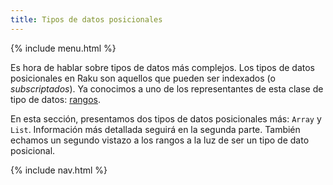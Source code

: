 ```yaml
---
title: Tipos de datos posicionales
---
```


{% include menu.html %}

Es hora de hablar sobre tipos de datos más complejos. Los tipos de datos posicionales en Raku son aquellos que pueden ser indexados (o _subscriptados_). Ya conocimos a uno de los representantes de esta clase de tipo de datos: [rangos](/es/essentials/ranges).

En esta sección, presentamos dos tipos de datos posicionales más: `Array` y `List`. Información más detallada seguirá en la segunda parte. También echamos un segundo vistazo a los rangos a la luz de ser un tipo de dato posicional.

{% include nav.html %}